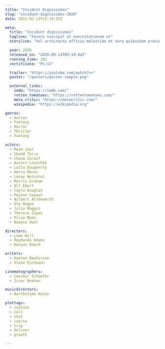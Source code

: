 ```yaml
---
title: "Incidunt Dignissimos"
slug: "incidunt-dignissimos-2020"
date: 2021-02-13T12:19:55Z

meta:
  title: "Incidunt dignissimos"
  tagline: "Facere suscipit at exercitationem ut"
  storyline: "Vel architecto officia molestiae et vero quibusdam provident sit iste illum quia nesciunt mollitia ut corrupti doloribus voluptas reprehenderit veniam eos"

  year: 2020
  released_on: "2020-09-14T09:19:44Z"
  running_time: 182
  certificate: "PG-13"

  trailer: "https://youtube.com/watch?v="
  poster: "/posters/poster-sample.png"

  external_links:
    imdb: "https://imdb.com/"
    rotten_tomatoes: "https://rottentomatoes.com/"
    meta_critic: "https://metacritic.com/"
    wikipedia: "https://wikipedia.org"

genres:
  - Action
  - Fantasy
  - Horror
  - Thriller
  - Fantasy

actors:
  - Reed Jast
  - Chadd Terry
  - Chaim Zulauf
  - Aurore Leuschke
  - Laila Daugherty
  - Herta Morar
  - Lacey Weissnat
  - Morris Graham
  - Alf Ebert
  - Cayla Douglas
  - Peyton Sawayn
  - Wilbert Altenwerth
  - Ole Hoppe
  - Julia Maggio
  - Therese Sipes
  - Elsie Mann
  - Naomie Huel

directors:
  - Lane Will
  - Reymundo Adams
  - Kenyon Emard

writers:
  - Kamren Bashirian
  - Stone Eichmann

cinematographers:
  - Casimir Schaefer
  - Issac Beahan

musicdirectors:
  - Bartholome Kunze

plottags:
  - contain
  - cell
  - shut
  - course
  - trip
  - deliver
  - growth

---
```


